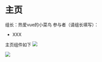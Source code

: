 # 主页
组长：热爱vue的小菜鸟 
参与者（请组长填写）：
- XXX

主页组件如下
![](https://github.com/Tex-wz/meowcat/blob/master/images/%E4%B8%BB%E9%A1%B5-%20%E7%BB%84%E4%BB%B6.jpg)

![](https://github.com/Tex-wz/meowcat/blob/master/images/%E6%B7%BB%E5%8A%A0%E7%8C%AB%E5%92%8C%E7%8C%AB%E4%BF%A1%E6%81%AF%20-%20%E7%BB%84%E4%BB%B6.jpg)